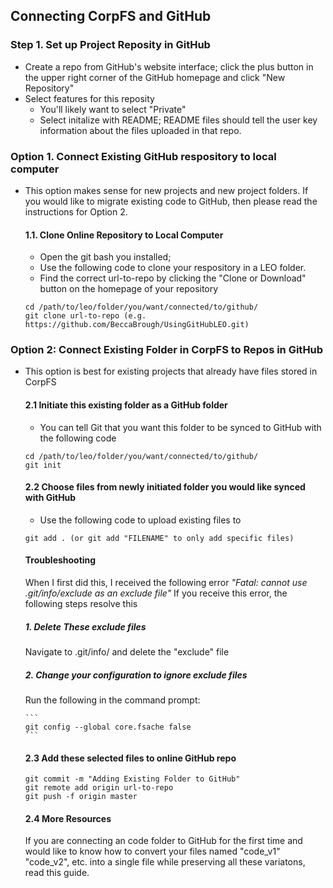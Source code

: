 ## Connecting CorpFS and GitHub

### Step 1. Set up Project Reposity in GitHub
- Create a repo from GitHub's website interface; click the plus button in the upper right corner of the GitHub homepage and click "New Repository"
- Select features for this reposity 
  - You'll likely want to select "Private"
  - Select initalize with README; README files should tell the user key information about the files uploaded in that repo.

### Option 1. Connect Existing GitHub respository to local computer
- This option makes sense for new projects and new project folders. If you would like to migrate existing code to GitHub, then please read the instructions for Option 2. 

  #### 1.1. Clone Online Repository to Local Computer 
  - Open the git bash you installed; 
  - Use the following code to clone your respository in a LEO folder. 
  - Find the correct url-to-repo by clicking the "Clone or Download" button on the homepage of your repository
  ```
  cd /path/to/leo/folder/you/want/connected/to/github/
  git clone url-to-repo (e.g. https://github.com/BeccaBrough/UsingGitHubLEO.git)
  ```
### Option 2:  Connect Existing Folder in CorpFS to Repos in GitHub

- This option is best for existing projects that already have files stored in CorpFS 

  #### 2.1 Initiate this existing folder as a GitHub folder 
  - You can tell Git that you want this folder to be synced to GitHub with the following code 
  ```
  cd /path/to/leo/folder/you/want/connected/to/github/
  git init
  ```

  #### 2.2 Choose files from newly initiated folder you would like synced with GitHub
  - Use the following code to upload existing files to 
  ```
  git add . (or git add "FILENAME" to only add specific files)
  ```
    #### Troubleshooting
    When I first did this, I received the following error 
    *"Fatal: cannot use .git/info/exclude as an exclude file"* 
    If you receive this error, the following steps resolve this 
    ##### 1. Delete These exclude files 
    Navigate to .git/info/ and delete the "exclude" file 
    ##### 2. Change your configuration to ignore exclude files 
    Run the following in the command prompt: 
      
      ```
      git config --global core.fsache false 
      ```
  #### 2.3 Add these selected files to online GitHub repo
  ```
  git commit -m "Adding Existing Folder to GitHub"
  git remote add origin url-to-repo
  git push -f origin master 
  ```

  #### 2.4 More Resources 
  If you are connecting an code folder to GitHub for the first time and would like to know how to convert your files named "code_v1" "code_v2", etc. into a single file while preserving all these variatons, read this guide.

